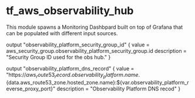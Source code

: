 # tf_aws_observability_hub
This module spawns a Monitoring Dashbpard built on top of Grafana that can be populated with different input sources. 


output "observability_platform_security_group_id" {
  value       = aws_security_group.observability_platform_security_group.id
  description = "Security Group ID used for the obs hub."
}

output "observability_platform_dns_record" {
  value       = "https://${aws_route53_record.observability_platform.name}.${data.aws_route53_zone.hosted_zone.name}:${var.observability_platform_reverse_proxy_port}"
  description = "Observability Platform DNS recod"
}

